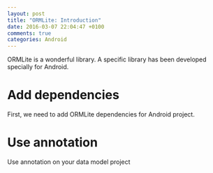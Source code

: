 ```yaml
---
layout: post
title: "ORMLite: Introduction"
date: 2016-03-07 22:04:47 +0100
comments: true
categories: Android
---
```


ORMLite is a wonderful library. A specific library has been developed specially for Android.

# Add dependencies

First, we need to add ORMLite dependencies for Android project.

# Use annotation

Use annotation on your data model project
